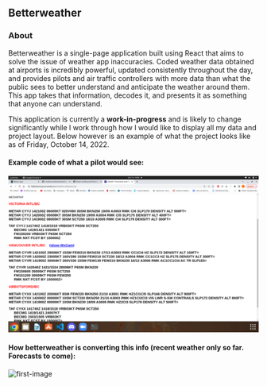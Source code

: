 ## Betterweather

### About

Betterweather is a single-page application built using React that aims to solve the issue of weather app inaccuracies. Coded weather data obtained at airports is incredibly powerful, updated consistently throughout the day, and provides pilots and air traffic controllers with more data than what the public sees to better understand and anticipate the weather around them. This app takes that information, decodes it, and presents it as something that anyone can understand.

This application is currently a **work-in-progress** and is likely to change significantly while I work through how I would like to display all my data and project layout. Below however is an example of what the project looks like as of Friday, October 14, 2022.

#### Example code of what a pilot would see:
![metar-report](./public/images/metar-report.png)

#### How betterweather is converting this info (recent weather only so far. Forecasts to come):
![first-image](./public/images/betterweather.gif)